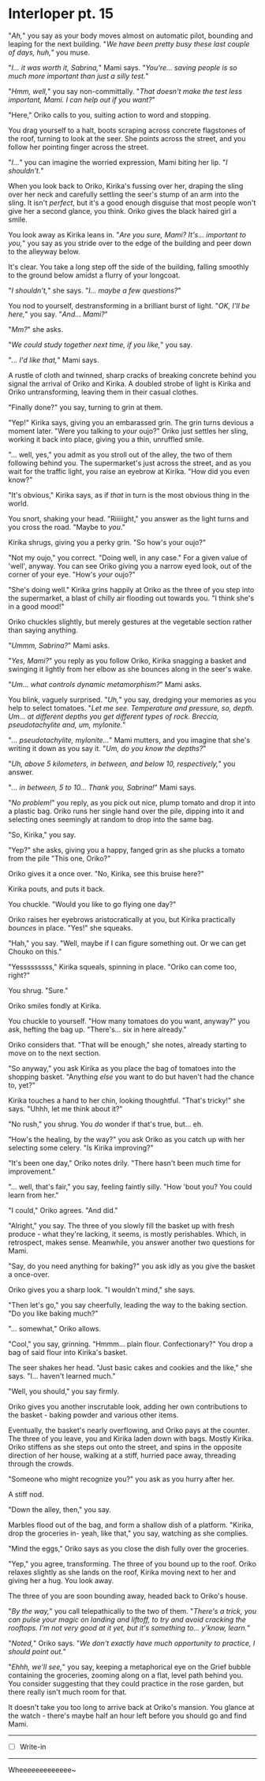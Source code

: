 # Interloper pt. 15

"*Ah,*" you say as your body moves almost on automatic pilot, bounding and leaping for the next building. "*We *have* been pretty busy these last couple of days, huh,*" you muse.

"*I... it was worth it, Sabrina,*" Mami says. "*You're... saving people is so much more important than just a silly test.*"

"*Hmm, well,*" you say non-committally. "*That doesn't make the test *less* important, Mami. I can help out if you want?*"

"Here," Oriko calls to you, suiting action to word and stopping.

You drag yourself to a halt, boots scraping across concrete flagstones of the roof, turning to look at the seer. She points across the street, and you follow her pointing finger across the street.

"*I...*" you can imagine the worried expression, Mami biting her lip. "*I shouldn't.*"

When you look back to Oriko, Kirika's fussing over her, draping the sling over her neck and carefully settling the seer's stump of an arm into the sling. It isn't *perfect*, but it's a good enough disguise that most people won't give her a second glance, you think. Oriko gives the black haired girl a smile.

You look away as Kirika leans in. "*Are you sure, Mami? It's... important to you,*" you say as you stride over to the edge of the building and peer down to the alleyway below.

It's clear. You take a long step off the side of the building, falling smoothly to the ground below amidst a flurry of your longcoat.

"*I shouldn't,*" she says. "*I... maybe a few questions?*"

You nod to yourself, destransforming in a brilliant burst of light. "*OK, I'll be here,*" you say. "*And... Mami?*"

"*Mm?*" she asks.

"*We could study together next time, if you like,*" you say.

"*... I'd like that,*" Mami says.

A rustle of cloth and twinned, sharp cracks of breaking concrete behind you signal the arrival of Oriko and Kirika. A doubled strobe of light is Kirika and Oriko untransforming, leaving them in their casual clothes.

"Finally done?" you say, turning to grin at them.

"Yep!" Kirika says, giving you an embarassed grin. The grin turns devious a moment later. "Were you talking to *your* oujo?" Oriko just settles her sling, working it back into place, giving you a thin, unruffled smile.

"... well, yes," you admit as you stroll out of the alley, the two of them following behind you. The supermarket's just across the street, and as you wait for the traffic light, you raise an eyebrow at Kirika. "How did you even know?"

"It's obvious," Kirika says, as if *that* in turn is the most obvious thing in the world.

You snort, shaking your head. "Riiiiight," you answer as the light turns and you cross the road. "Maybe to *you*."

Kirika shrugs, giving you a perky grin. "So how's your oujo?"

"Not my oujo," you correct. "Doing well, in any case." For a given value of 'well', anyway. You can see Oriko giving you a narrow eyed look, out of the corner of your eye. "How's *your* oujo?"

"She's doing well." Kirika grins happily at Oriko as the three of you step into the supermarket, a blast of chilly air flooding out towards you. "I think she's in a good mood!"

Oriko chuckles slightly, but merely gestures at the vegetable section rather than saying anything.

"*Ummm, Sabrina?*" Mami asks.

"*Yes, Mami?*" you reply as you follow Oriko, Kirika snagging a basket and swinging it lightly from her elbow as she bounces along in the seer's wake.

"*Um... what controls dynamic metamorphism?*" Mami asks.

You blink, vaguely surprised. "*Uh,*" you say, dredging your memories as you help to select tomatoes. "*Let me see. Temperature and pressure, so, depth. Um... at different depths you get different types of rock. Breccia, pseudotachylite and, um, mylonite.*"

"*... pseudotachylite, mylonite...*" Mami mutters, and you imagine that she's writing it down as you say it. "*Um, do you know the depths?*"

"*Uh, above 5 kilometers, in between, and below 10, respectively,*" you answer.

"*... in between, 5 to 10... Thank you, Sabrina!*" Mami says.

"*No problem!*" you reply, as you pick out nice, plump tomato and drop it into a plastic bag. Oriko runs her single hand over the pile, dipping into it and selecting ones seemingly at random to drop into the same bag.

"So, Kirika," you say.

"Yep?" she asks, giving you a happy, fanged grin as she plucks a tomato from the pile "This one, Oriko?"

Oriko gives it a once over. "No, Kirika, see this bruise here?"

Kirika pouts, and puts it back.

You chuckle. "Would you like to go flying one day?"

Oriko raises her eyebrows aristocratically at you, but Kirika practically *bounces* in place. "Yes!" she squeaks.

"Hah," you say. "Well, maybe if I can figure something out. Or we can get Chouko on this."

"Yesssssssss," Kirika squeals, spinning in place. "Oriko can come too, right?"

You shrug. "Sure."

Oriko smiles fondly at Kirika.

You chuckle to yourself. "How many tomatoes do you want, anyway?" you ask, hefting the bag up. "There's... six in here already."

Oriko considers that. "That will be enough," she notes, already starting to move on to the next section.

"So anyway," you ask Kirika as you place the bag of tomatoes into the shopping basket. "Anything *else* you want to do but haven't had the chance to, yet?"

Kirika touches a hand to her chin, looking thoughtful. "That's tricky!" she says. "Uhhh, let me think about it?"

"No rush," you shrug. You *do* wonder if that's true, but... eh.

"How's the healing, by the way?" you ask Oriko as you catch up with her selecting some celery. "Is Kirika improving?"

"It's been one day," Oriko notes drily. "There hasn't been much time for improvement."

"... well, that's fair," you say, feeling faintly silly. "How 'bout you? You could learn from her."

"I could," Oriko agrees. "And did."

"Alright," you say. The three of you slowly fill the basket up with fresh produce - what they're lacking, it seems, is mostly perishables. Which, in retrospect, makes sense. Meanwhile, you answer another two questions for Mami.

"Say, do you need anything for baking?" you ask idly as you give the basket a once-over.

Oriko gives you a sharp look. "I wouldn't mind," she says.

"Then let's go," you say cheerfully, leading the way to the baking section. "Do you like baking much?"

"... somewhat," Oriko allows.

"Cool," you say, grinning. "Hmmm... plain flour. Confectionary?" You drop a bag of said flour into Kirika's basket.

The seer shakes her head. "Just basic cakes and cookies and the like," she says. "I... haven't learned much."

"Well, you should," you say firmly.

Oriko gives you another inscrutable look, adding her own contributions to the basket - baking powder and various other items.

Eventually, the basket's nearly overflowing, and Oriko pays at the counter. The three of you leave, you and Kirika laden down with bags. Mostly Kirika. Oriko stiffens as she steps out onto the street, and spins in the opposite direction of her house, walking at a stiff, hurried pace away, threading through the crowds.

"Someone who might recognize you?" you ask as you hurry after her.

A stiff nod.

"Down the alley, then," you say.

Marbles flood out of the bag, and form a shallow dish of a platform. "Kirika, drop the groceries in- yeah, like that," you say, watching as she complies.

"Mind the eggs," Oriko says as you close the dish fully over the groceries.

"Yep," you agree, transforming. The three of you bound up to the roof. Oriko relaxes slightly as she lands on the roof, Kirika moving next to her and giving her a hug. You look away.

The three of you are soon bounding away, headed back to Oriko's house.

"*By the way,*" you call telepathically to the two of them. "*There's a trick, you can pulse your magic on landing and liftoff, to try and avoid cracking the rooftops. I'm not very good at it yet, but it's something to... y'know, learn.*"

"*Noted,*" Oriko says. "*We don't exactly have much opportunity to practice, I should point out.*"

"*Ehhh, we'll see,*" you say, keeping a metaphorical eye on the Grief bubble containing the groceries, zooming along on a flat, level path behind you. You consider suggesting that they could practice in the rose garden, but there really isn't much room for that.

It doesn't take you too long to arrive back at Oriko's mansion. You glance at the watch - there's maybe half an hour left before you should go and find Mami.

---

- [ ] Write-in

---

Wheeeeeeeeeeeee\~
